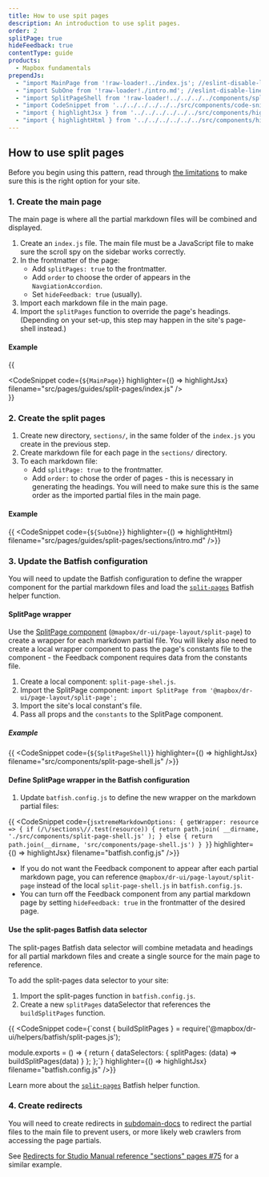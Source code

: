 ```yaml
---
title: How to use spit pages
description: An introduction to use split pages.
order: 2
splitPage: true
hideFeedback: true
contentType: guide
products:
  - Mapbox fundamentals
prependJs:
  - "import MainPage from '!raw-loader!../index.js'; //eslint-disable-line"
  - "import SubOne from '!raw-loader!./intro.md'; //eslint-disable-line"
  - "import SplitPageShell from '!raw-loader!../../../../components/split-page-shell.js'; //eslint-disable-line"
  - "import CodeSnippet from '../../../../../../src/components/code-snippet/code-snippet';"
  - "import { highlightJsx } from '../../../../../../src/components/highlight/jsx';"
  - "import { highlightHtml } from '../../../../../../src/components/highlight/html';"
---
```


## How to use split pages

Before you begin using this pattern, read through [the limitations](#limitations) to make sure this is the right option for your site.

### 1. Create the main page

The main page is where all the partial markdown files will be combined and displayed.

1. Create an `index.js` file. The main file must be a JavaScript file to make sure the scroll spy on the sidebar works correctly.
2. In the frontmatter of the page:
   - Add `splitPages: true` to the frontmatter.
   - Add `order` to choose the order of appears in the `NavgiationAccordion`.
   - Set `hideFeedback: true` (usually).
3. Import each markdown file in the main page.
4. Import the `splitPages` function to override the page's headings. (Depending on your set-up, this step may happen in the site's page-shell instead.)

#### Example

{{ <div className="mb18"><CodeSnippet code={`${MainPage}`} highlighter={() => highlightJsx} filename="src/pages/guides/split-pages/index.js" /></div>}}

### 2. Create the split pages

1. Create new directory, `sections/`, in the same folder of the `index.js` you create in the previous step.
2. Create markdown file for each page in the `sections/` directory.
3. To each markdown file:
   - Add `splitPage: true` to the frontmatter.
   - Add `order:` to chose the order of pages - this is necessary in generating the headings. You will need to make sure this is the same order as the imported partial files in the main page.

#### Example

{{ <CodeSnippet code={`${SubOne}`} highlighter={() => highlightHtml} filename="src/pages/guides/split-pages/sections/intro.md" />}}

### 3. Update the Batfish configuration

You will need to update the Batfish configuration to define the wrapper component for the partial markdown files and load the [`split-pages`](/dr-ui/guides/batfish-helpers/#split-pages) Batfish helper function.

#### SplitPage wrapper

Use the [SplitPage component](https://github.com/mapbox/dr-ui/blob/main/src/components/page-layout/split-page.js) (`@mapbox/dr-ui/page-layout/split-page`) to create a wrapper for each markdown partial file. You will likely also need to create a local wrapper component to pass the page's constants file to the component - the Feedback component requires data from the constants file.

1. Create a local component: `split-page-shel.js`.
2. Import the SplitPage component: `import SplitPage from '@mapbox/dr-ui/page-layout/split-page';`
3. Import the site's local constant's file.
4. Pass all props and the `constants` to the SplitPage component.

##### Example

{{ <CodeSnippet code={`${SplitPageShell}`} highlighter={() => highlightJsx} filename="src/components/split-page-shell.js" />}}

#### Define SplitPage wrapper in the Batfish configuration

1. Update `batfish.config.js` to define the new wrapper on the markdown partial files:

{{ <CodeSnippet code={`jsxtremeMarkdownOptions: {
getWrapper: resource => {
 if (/\/sections\//.test(resource)) {
   return path.join(
     __dirname,
     './src/components/split-page-shell.js'
   );
 } else {
   return path.join(__dirname, 'src/components/page-shell.js')
 }
}`} highlighter={() => highlightJsx} filename="batfish.config.js" />}}

- If you do not want the Feedback component to appear after each partial markdown page, you can reference `@mapbox/dr-ui/page-layout/split-page` instead of the local `split-page-shell.js` in `batfish.config.js`.
- You can turn off the Feedback component from any partial markdown page by setting `hideFeedback: true` in the frontmatter of the desired page.

#### Use the split-pages Batfish data selector

The split-pages Batfish data selector will combine metadata and headings for all partial markdown files and create a single source for the main page to reference.

To add the split-pages data selector to your site:

1. Import the split-pages function in `batfish.config.js`.
2. Create a new `splitPages` dataSelector that references the `buildSplitPages` function.

<!-- copyeditor ignore mapbox -->

{{ <CodeSnippet code={`const {
buildSplitPages
} = require('@mapbox/dr-ui/helpers/batfish/split-pages.js');

module.exports = () => {
return {
dataSelectors: {
splitPages: (data) => buildSplitPages(data)
}
};
};`} highlighter={() => highlightJsx} filename="batfish.config.js" />}}

Learn more about the [`split-pages`](/dr-ui/guides/batfish-helpers/#split-pages) Batfish helper function.

### 4. Create redirects

You will need to create redirects in [subdomain-docs](https://github.com/mapbox/subdomain-docs) to redirect the partial files to the main file to prevent users, or more likely web crawlers from accessing the page partials.

See [Redirects for Studio Manual reference "sections" pages #75](https://github.com/mapbox/subdomain-docs/pull/75) for a similar example.
